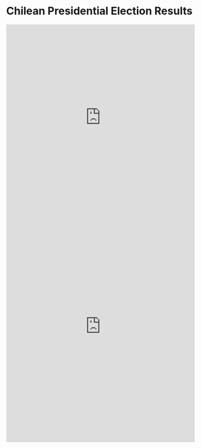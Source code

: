# Chilean Presidential Election Results
<iframe title="Chile Presidential Election Results (1st Round)" aria-label="table" id="datawrapper-chart-swDXr" src="https://datawrapper.dwcdn.net/swDXr/3/" scrolling="no" frameborder="0" style="width: 0; min-width: 100% !important; border: none;" height="495"></iframe><script type="text/javascript">!function(){"use strict";window.addEventListener("message",(function(e){if(void 0!==e.data["datawrapper-height"]){var t=document.querySelectorAll("iframe");for(var a in e.data["datawrapper-height"])for(var r=0;r<t.length;r++){if(t[r].contentWindow===e.source)t[r].style.height=e.data["datawrapper-height"][a]+"px"}}}))}();</script>
<iframe title="Results by Region" aria-label="Map" id="datawrapper-chart-JWOhJ" src="https://datawrapper.dwcdn.net/JWOhJ/1/" scrolling="no" frameborder="0" style="width: 0; min-width: 100% !important; border: none;" height="621"></iframe><script type="text/javascript">!function(){"use strict";window.addEventListener("message",(function(e){if(void 0!==e.data["datawrapper-height"]){var t=document.querySelectorAll("iframe");for(var a in e.data["datawrapper-height"])for(var r=0;r<t.length;r++){if(t[r].contentWindow===e.source)t[r].style.height=e.data["datawrapper-height"][a]+"px"}}}))}(); </script>
